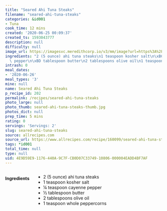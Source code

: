 ```yaml
---
title: "Seared Ahi Tuna Steaks"
filename: "seared-ahi-tuna-steaks"
categories: &id001
- Tuna
cook_time: 12 mins
created: '2020-06-25 00:09:37'
created_ts: 1593043777
description: null
difficulty: null
image_url: https://imagesvc.meredithcorp.io/v3/mm/image?url=https%3A%2F%2Fimages.media-allrecipes.com%2Fuserphotos%2F762704.jpg&w=343&h=229&c=sc&poi=face&q=85
ingredients: "2 (5 ounce) ahi tuna steaks\n1 teaspoon kosher salt\n\xBC teaspoon cayenne\
  \ pepper\n\xBD tablespoon butter\n2 tablespoons olive oil\n1 teaspoon whole peppercorns"
intrash: 0
meal_dates:
- '2020-06-26'
meal_types: '3'
mine: null
name: Seared Ahi Tuna Steaks
p_recipe_id: 202
permalink: /recipes/seared-ahi-tuna-steaks
photo_large: null
photo_thumb: seared-ahi-tuna-steaks-thumb.jpg
photos_dict: null
prep_time: 5 mins
rating: 0
servings: 'Servings: 2'
slug: seared-ahi-tuna-steaks
source: allrecipes.com
source_url: https://www.allrecipes.com/recipe/160099/seared-ahi-tuna-steaks/
tags: *id001
total_time: null
type: null
uid: 4E9D59E9-1176-440A-9C7F-CB0D07C33749-10806-000004EADD4BF7AF
---
```

<div class="large-8 medium-7 columns" id="writeup">	</div><!-- #writeup -->
</div><!-- #row-one -->
<div class="row" id="row-two">	<div class="medium-4 small-5 columns" id="ingredients"><h4>Ingredients</h4><div class="box box-ingredients content"><ul>
<li>2 (5 ounce) ahi tuna steaks</li>
<li>1 teaspoon kosher salt</li>
<li>¼ teaspoon cayenne pepper</li>
<li>½ tablespoon butter</li>
<li>2 tablespoons olive oil</li>
<li>1 teaspoon whole peppercorns</li>
</ul>
</div>	</div>	<div class="medium-6 small-7 columns" id="directions">	</div>